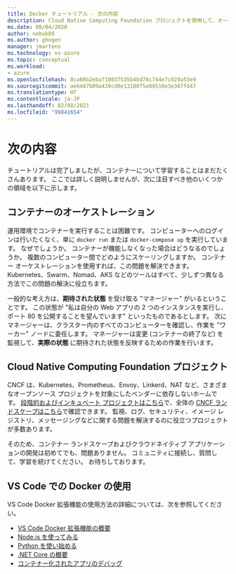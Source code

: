 ```yaml
---
title: Docker チュートリアル - 次の内容
description: Cloud Native Computing Foundation プロジェクトを使用して、オーケストレーションで Docker アプリを拡張するためのオプションについて説明します。
ms.date: 08/04/2020
author: nebuk89
ms.author: ghogen
manager: jmartens
ms.technology: vs-azure
ms.topic: conceptual
ms.workload:
- azure
ms.openlocfilehash: 8ca68b2eba710037535b4bd76c744e7c029a53e9
ms.sourcegitcommit: ae6d47b09a439cd0e13180f5e89510e3e347fd47
ms.translationtype: HT
ms.contentlocale: ja-JP
ms.lasthandoff: 02/08/2021
ms.locfileid: "99841654"
---
```

# <a name="whats-next"></a>次の内容

チュートリアルは完了しましたが、コンテナーについて学習することはまだたくさんあります。
ここでは詳しく説明しませんが、次に注目すべき他のいくつかの領域を以下に示します。

## <a name="container-orchestration"></a>コンテナーのオーケストレーション

運用環境でコンテナーを実行することは困難です。 コンピューターへのログインは行いたくなく、単に `docker run` または `docker-compose up` を実行しています。 なぜでしょうか。 コンテナーが機能しなくなった場合はどうなるのでしょうか。 複数のコンピューター間でどのようにスケーリングしますか。 コンテナー オーケストレーションを使用すれば、この問題を解決できます。 Kubernetes、Swarm、Nomad、AKS などのツールはすべて、少しずつ異なる方法でこの問題の解決に役立ちます。

一般的な考え方は、**期待された状態** を受け取る "マネージャー" がいるということです。 この状態が "私は自分の Web アプリの 2 つのインスタンスを実行し、ポート 80 を公開することを望んでいます" といったものであるとします。 次にマネージャーは、クラスター内のすべてのコンピューターを確認し、作業を "ワーカー" ノードに委任します。 マネージャーは変更 (コンテナーの終了など) を監視して、**実際の状態** に期待された状態を反映するための作業を行います。

## <a name="cloud-native-computing-foundation-projects"></a>Cloud Native Computing Foundation プロジェクト

CNCF は、Kubernetes、Prometheus、Envoy、Linkerd、NAT など、さまざまなオープンソース プロジェクトを対象にしたベンダーに依存しないホームです。 [段階的およびインキュベート プロジェクトはこちら](https://www.cncf.io/projects/)で、全体の [CNCF ランドスケープはこちら](https://landscape.cncf.io/)で確認できます。 監視、ログ、セキュリティ、イメージ レジストリ、メッセージングなどに関する問題を解決するのに役立つプロジェクトが多数あります。

そのため、コンテナー ランドスケープおよびクラウドネイティブ アプリケーションの開発は初めてでも、問題ありません。 コミュニティに接続し、質問して、学習を続けてください。 お待ちしております。

## <a name="working-with-docker-in-vs-code"></a>VS Code での Docker の使用

VS Code Docker 拡張機能の使用方法の詳細については、次を参照してください。

- [VS Code Docker 拡張機能の概要](https://code.visualstudio.com/docs/containers/overview)
- [Node.js を使ってみる](https://code.visualstudio.com/docs/containers/quickstart-node)
- [Python を使い始める](https://code.visualstudio.com/docs/containers/quickstart-python)
- [.NET Core の概要](https://code.visualstudio.com/docs/containers/quickstart-aspnet-core)
- [コンテナー化されたアプリのデバッグ](https://code.visualstudio.com/docs/containers/debug-common)
